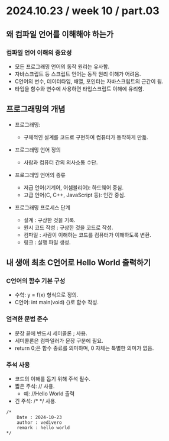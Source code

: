 # 2024.10.23 / week 10 / part.03

## 왜 컴파일 언어를 이해해야 하는가

### 컴파일 언어 이해의 중요성

- 모든 프로그래밍 언어의 동작 원리는 유사함.
- 자바스크립트 등 스크립트 언어는 동작 원리 이해가 어려움.
- C언어의 변수, 데이터타입, 배열, 포인터는 자바스크립트의 근간이 됨.
- 타입을 함수와 변수에 사용하면 타입스크립트 이해에 유리함.

## 프로그래밍의 개념

- 프로그래밍:

    - 구체적인 설계를 코드로 구현하여 컴퓨터가 동작하게 만듦.

- 프로그래밍 언어 정의

    - 사람과 컴퓨터 간의 의사소통 수단.

- 프로그래밍 언어의 종류

    - 저급 언어(기계어, 어셈블리어): 하드웨어 중심.
    - 고급 언어(C, C++, JavaScript 등): 인간 중심.

- 프로그래밍 프로세스 단계

    - 설계 : 구상한 것을 기록.
    - 원시 코드 작성 : 구상한 것을 코드로 작성.
    - 컴파일 : 사람이 이해하는 코드를 컴퓨터가 이해하도록 변환.
    - 링크 : 실행 파일 생성.



## 내 생애 최초 C언어로 Hello World 출력하기

### C언어의 함수 기본 구성

- 수학: y = f(x) 형식으로 정의.
- C언어: int main(void) {}로 함수 작성.

### 엄격한 문법 준수

- 문장 끝에 반드시 세미콜론 ; 사용.
- 세미콜론은 컴파일러가 문장 구분에 필요.
- return 0;은 함수 종료를 의미하며, 0 자체는 특별한 의미가 없음.

### 주석 사용

- 코드의 이해를 돕기 위해 주석 필수.
- 짧은 주석: // 사용.
    - 예: //Hello World 출력
- 긴 주석: /* */ 사용.

```
/*
    Date : 2024-10-23
    author : vedivero
    remark : hello world
*/
```